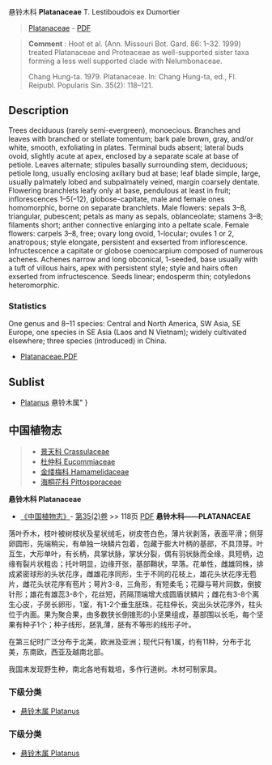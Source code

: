 悬铃木科 **Platanaceae** T. Lestiboudois ex Dumortier

> [Platanaceae](http://www.iplant.cn/info/Platanaceae?t=foc) - [PDF](http://www.iplant.cn/foc/pdf/Platanaceae.pdf)


> **Comment** : 
> Hoot et al. (Ann. Missouri Bot. Gard. 86: 1–32. 1999) treated Platanaceae and Proteaceae as well-supported sister taxa forming a less well supported clade with Nelumbonaceae.
> 
> Chang Hung-ta. 1979. Platanaceae. In: Chang Hung-ta, ed., Fl. Reipubl. Popularis Sin. 35(2): 118–121.

## Description

Trees deciduous (rarely semi-evergreen), monoecious. Branches and leaves with branched or stellate tomentum; bark pale brown, gray, and/or white, smooth, exfoliating in plates. Terminal buds absent; lateral buds ovoid, slightly acute at apex, enclosed by a separate scale at base of petiole. Leaves alternate; stipules basally surrounding stem, deciduous; petiole long, usually enclosing axillary bud at base; leaf blade simple, large, usually palmately lobed and subpalmately veined, margin coarsely dentate. Flowering branchlets leafy only at base, pendulous at least in fruit; inflorescences 1–5(–12), globose-capitate, male and female ones homomorphic, borne on separate branchlets. Male flowers: sepals 3–8, triangular, pubescent; petals as many as sepals, oblanceolate; stamens 3–8; filaments short; anther connective enlarging into a peltate scale. Female flowers: carpels 3–8, free; ovary long ovoid, 1-locular; ovules 1 or 2, anatropous; style elongate, persistent  and exserted from inflorescence. Infructescence a capitate or globose coenocarpium composed of numerous achenes. Achenes narrow and long obconical, 1-seeded, base usually with a tuft of villous hairs, apex with persistent style; style and hairs often exserted from infructescence. Seeds linear; endosperm thin; cotyledons heteromorphic.

### Statistics
One genus and 8–11 species: Central and North America, SW Asia, SE Europe, one species in SE Asia (Laos and N Vietnam); widely cultivated elsewhere; three species (introduced) in China.


* [Platanaceae.PDF](http://www.iplant.cn/foc/pdf/Platanaceae.pdf)

## Sublist

* [Platanus](http://www.iplant.cn/info/Platanus?t=foc) 悬铃木属"
}

## 中国植物志

> * [景天科  Crassulaceae](http://www.iplant.cn/info/Crassulaceae?t=z)
> * [杜仲科  Eucommiaceae](http://www.iplant.cn/info/Eucommiaceae?t=z)
> * [金缕梅科  Hamamelidaceae](http://www.iplant.cn/info/Hamamelidaceae?t=z)
> * [海桐花科  Pittosporaceae](http://www.iplant.cn/info/Pittosporaceae?t=z)


**悬铃木科 Platanaceae**

* [《中国植物志》](http://www.iplant.cn/frps)- [第35(2)卷](http://www.iplant.cn/frps/vol/35(2)) >> 118页 [PDF](http://www.iplant.cn/frps/pdf/35(2)/118z.pdf)
**悬铃木科——PLATANACEAE**

落叶乔木，枝叶被树枝状及星状绒毛，树皮苍白色，薄片状剥落，表面平滑；侧芽卵圆形，先端稍尖，有单独一块鳞片包着，包藏于膨大叶柄的基部，不具顶芽。叶互生，大形单叶，有长柄，具掌状脉，掌状分裂，偶有羽状脉而全缘，具短柄，边缘有裂片状粗齿；托叶明显，边缘开张，基部鞘状，早落。花单性，雌雄同株，排成紧密球形的头状花序，雌雄花序同形，生于不同的花枝上，雄花头状花序无苞片，雌花头状花序有苞片；萼片3-8，三角形，有短柔毛；花瓣与萼片同数，倒披针形；雄花有雄蕊3-8个，花丝短，药隔顶端增大成圆盾状鳞片；雌花有3-8个离生心皮，子房长卵形，1室，有1-2个垂生胚珠，花柱伸长，突出头状花序外，柱头位于内面。果为聚合果，由多数狭长倒锥形的小坚果组成，基部围以长毛，每个坚果有种子1个；种子线形，胚乳薄，胚有不等形的线形子叶。

在第三纪时广泛分布于北美，欧洲及亚洲；现代只有1属，约有11种，分布于北美，东南欧，西亚及越南北部。

我国未发现野生种，南北各地有栽培，多作行道树。木材可制家具。

### 下级分类
* [悬铃木属  Platanus](http://www.iplant.cn/info/Platanus?t=z)

### 下级分类
* [悬铃木属  Platanus](http://iplant.cn/info/sp/Platanus?t=z)
